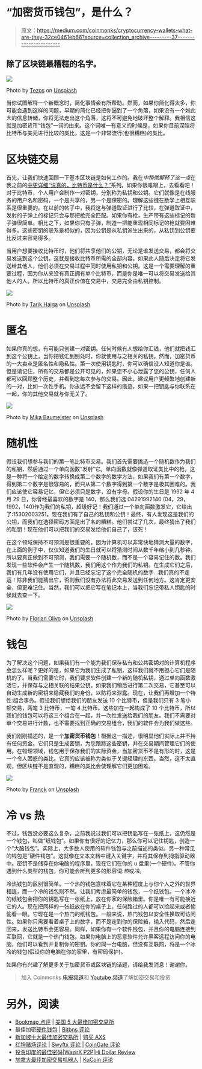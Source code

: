 # “加密货币钱包”，是什么？

> 原文：<https://medium.com/coinmonks/cryptocurrency-wallets-what-are-they-32ce0461eb66?source=collection_archive---------37----------------------->

## 除了区块链最糟糕的名字。

![](img/c9a4b3109114cde12a602cffe751e898.png)

Photo by [Tezos](https://unsplash.com/@tezos?utm_source=medium&utm_medium=referral) on [Unsplash](https://unsplash.com?utm_source=medium&utm_medium=referral)

当你试图解释一个新概念时，简化事情会有所帮助。然而，如果你简化得太多，你可能会遇到这样的问题，早期的简化已经把你逼到了一个角落，如果没有一个如此大的信息转储，你将无法走出这个角落，这将不可避免地破坏整个解释。我相信这就是加密货币“钱包”一词的由来。这个词唯一有意义的时候是，如果你目前深陷将比特币与美元进行比较的类比，这是一个非常流行(也很糟糕)的类比。

# 区块链交易

首先，让我们快速回顾一下基本区块链是如何工作的。我在*中稍微解释了这一点*在我之前的[中更详细“说真的，比特币是什么？”](/@flapjackslappack/seriously-what-is-bitcoin-3a758aa4d3c9)系列。如果你很难跟上，去看看吧！对于比特币，个人用户会制作一对密钥，分别称为私钥和公钥。它们就像是在线服务的用户名和密码，一个是共享的，另一个是保密的。理解这些键在数学上相互联系是很重要的。在以前的帖子中，我将这与弹道取证进行了比较，在弹道取证中，发射的子弹上的标记只会与那把枪完全匹配。如果你有枪，生产带有这些标记的新子弹很简单。相比之下，如果你只有子弹，制造一把能重现相同标记的枪就要困难得多。这些密钥的联系是相似的，因为公钥是从私钥派生出来的，从私钥到公钥要比反过来容易得多。

当用户想要接收比特币时，他们将共享他们的公钥，无论是谁发送交易，都会将交易发送到这个公钥。这就是接收比特币所需的全部内容。如果此人随后决定将它发送给其他人，他们必须在交易过程中同时使用私钥和公钥。这是一个需要理解的重要过程，因为你从来没有真正拥有单个比特币，而是你是唯一可以将交易发送给其他人的人。所以比特币的真正价值在交易中，交易完全由私钥控制。

![](img/6f65b87af4fcd52862a5675341abd554.png)

Photo by [Tarik Haiga](https://unsplash.com/@tar1k?utm_source=medium&utm_medium=referral) on [Unsplash](https://unsplash.com?utm_source=medium&utm_medium=referral)

# 匿名

如果你真的想，有可能只创建一对密钥。任何时候有人想给你汇钱，他们就把钱汇到这个公钥上，当你把钱汇到别处时，你就使用与之相关的私钥。然而，加密货币的一大卖点是匿名性和隐私性。第一次使用钥匙时，你可以确信没人知道你是谁。但是请记住，所有的交易都是公开可见的，如果您不小心泄露了您的公钥，任何人都可以回顾整个历史，并看到您每次参与的交易。因此，建议用户更频繁地创建新的一对，比如一次性手机。你永远不会留下这样的痕迹，如果一把钥匙与你联系在一起，你的其他交易就与你无关了。

![](img/860b8db780cd1e93914b1fc9874587c6.png)

Photo by [Mika Baumeister](https://unsplash.com/@mbaumi?utm_source=medium&utm_medium=referral) on [Unsplash](https://unsplash.com?utm_source=medium&utm_medium=referral)

# 随机性

假设我们想参与我们的第一笔比特币交易。我们首先需要挑选一个随机数作为我们的私钥，然后通过一个单向函数“发射”它。单向函数就像弹道取证类比中的枪。这是一种将一个给定的数字转换成第二个数字的数学方法，如果我们有第一个数字，得到第二个数字是很容易的，而只从第二个数字得到第一个数字是极其困难的。我们应该使它容易记忆，但它必须只是数字，没有字母。假设你的生日是 1992 年 4 月 29 日，你曾经最喜欢的数字是 140，那么我们选 04291992140 (04，29，1992，140)作为我们的私钥，超级好记！我们通过一个单向函数激发它，它给出了:15302003251。现在我们有了自己的私钥和公钥！最终，有人发现这是我们的公钥，而我们在选择密码方面是出了名的糟糕。他们尝试了几次，最终猜出了我们的私钥！现在他们可以把我们的交易发给他们自己了，该死！

在这个领域保持不可预测是很重要的，因为计算机可以非常快地猜测大量的数字，在上面的例子中，仅仅知道我们的生日就可以将猜测时间从数千年缩小到几秒钟。所以要真正做到不可预测，我们需要一个随机数，而不是一个容易记住的数。我们发现一些软件会产生一个随机数，我们用这个作为我们的私钥。在生成它们之后，我们有几年没有使用它们，并且已经忘记了这个完全随机的数字…我们真的不走运！除非我们能猜出它，否则我们没有办法将此交易发送到任何地方。这肯定更安全，但更难记住。当然，我们可以把它写在笔记本上，当我们忘记带私人钥匙的时候就去查一下。

![](img/73d067bb72e206593f306b9e85fcd736.png)

Photo by [Florian Olivo](https://unsplash.com/@florianolv?utm_source=medium&utm_medium=referral) on [Unsplash](https://unsplash.com?utm_source=medium&utm_medium=referral)

# 钱包

为了解决这个问题，如果我们有一个能为我们保存私有和公共密钥对的计算机程序会怎么样呢？更好的是，如果它为我们生成了私钥，这样我们就不用担心它们是随机的了。当我们需要它时，我们要求软件创建一个新的随机私钥，通过单向函数激活它，并保存与之相关联的结果公钥。如果我们稍后进行第二次交易，它甚至可以自动生成新的密钥来隐藏我们的身份，以防将来泄露。现在，让我们再增加一个特性:组合事务。假设我们想给我们的朋友发送 10 个比特币，但是我们只有 3 笔小额交易，两笔 3 比特币，一笔 4 比特币。这些加在一起构成了 10 个比特币，所以我们的钱包可以将这三个组合在一起，并一次性发送给我们的朋友。我们不需要对单个交易进行计数，也不需要找到正确的交易组合，我们的软件会为我们做这些。

我们刚刚描述的，是一个**加密货币钱包**！根据这一描述，很明显他们实际上并不持有任何资金。它们只是生成密钥，为您跟踪这些密钥，并在交易期间管理它们的使用。在物理领域，钱包用于保存我们的实际资金，当加密货币不是有形的时，这是一个令人困惑的类比。它真的应该被称为类似于关键经理的东西。当然，这不太直观，但区块链不是直观的，糟糕的类比会使理解它们更加困难。

![](img/7a6bcdfba7186400842f452d60559724.png)

Photo by [Franck](https://unsplash.com/@franckinjapan?utm_source=medium&utm_medium=referral) on [Unsplash](https://unsplash.com?utm_source=medium&utm_medium=referral)

# 冷 vs 热

不过，钱包没必要这么复杂。之前我说过我们可以把钥匙写在一张纸上，这仍然是一个钱包，叫做“纸钱包”。如果你有很好的记忆力，那么你可以记住钥匙，创造一个“大脑钱包”。实际上，大多数人使用的软件钱包与之前描述的类似。另一种常见的钱包是“硬件钱包”。这就像在文本文档中键入关键字，并将其保存到拇指驱动器中。密钥不是储存在你电脑的程序里，现在它们在你的 u 盘里(一个硬件)。不管你遇到什么类型的钱包，你可能会听到更多的形容词:*热*或*冷*。

冷热钱包的区别很简单。一个热的钱包意味着它在某种程度上与你个人之外的世界相连，而一个冷的钱包则不然。让我们考虑最简单的钱包，一个纸钱包。一个冰冷的纸钱包会把你的钥匙写在一张纸上，放在你家的保险箱里。你是唯一有可能接近它的人。现在把同样的一张纸放在你的桌子上，任何路过的人都可以捡起来或者偷偷看一眼。它现在是一个热门的纸钱包。一般来说，热门钱包以安全性换取可访问性。如果你只需要看着桌子上的数字，而不是走到你的保险箱，输入代码，然后走回来，发送比特币会更容易。同样，如果你有一个软件钱包，并且你的电脑连接到互联网，它就是一个热门钱包。如果你电脑上的恶意软件允许黑客远程访问你的电脑，他们可以看到并复制你的密钥。你的同一台电脑，但没有互联网，将是一个冰冷的钱包(假设你的电脑在你的家里，有密码保护)。

如果你有兴趣了解更多关于加密货币或区块链的话题，请给我发消息！谢谢你。

> 加入 Coinmonks [电报频道](https://t.me/coincodecap)和 [Youtube 频道](https://www.youtube.com/c/coinmonks/videos)了解加密交易和投资

# 另外，阅读

*   [Bookmap 点评](https://coincodecap.com/bookmap-review-2021-best-trading-software) | [美国 5 大最佳加密交易所](https://coincodecap.com/crypto-exchange-usa)
*   最佳加密[硬件钱包](/coinmonks/hardware-wallets-dfa1211730c6) | [Bitbns 评论](/coinmonks/bitbns-review-38256a07e161)
*   [新加坡十大最佳加密交易所](https://coincodecap.com/crypto-exchange-in-singapore) | [购买 AXS](https://coincodecap.com/buy-axs-token)
*   [红狗赌场评论](https://coincodecap.com/red-dog-casino-review) | [Swyftx 评论](https://coincodecap.com/swyftx-review) | [CoinGate 评论](https://coincodecap.com/coingate-review)
*   [投资印度的最佳密码](https://coincodecap.com/best-crypto-to-invest-in-india-in-2021)|[WazirX P2P](https://coincodecap.com/wazirx-p2p)|[Hi Dollar Review](https://coincodecap.com/hi-dollar-review)
*   [加拿大最佳加密交易机器人](https://coincodecap.com/5-best-crypto-trading-bots-in-canada) | [KuCoin 评论](https://coincodecap.com/kucoin-review)